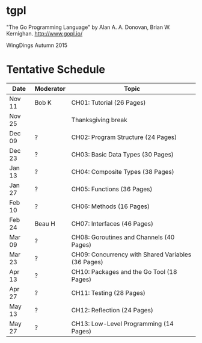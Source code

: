 # tgpl
"The Go Programming Language" by Alan A. A. Donovan, Brian W. Kernighan.
http://www.gopl.io/

WingDings Autumn 2015

# Tentative Schedule
| Date | Moderator | Topic |
|------|-----------|-------|
|Nov 11|Bob K|CH01: Tutorial (26 Pages)|
|Nov 25|| Thanksgiving break|
|Dec 09|?| CH02: Program Structure (24 Pages)|
|Dec 23|?| CH03: Basic Data Types (30 Pages)|
|Jan 13|?| CH04: Composite Types (38 Pages)|
|Jan 27|?| CH05: Functions (36 Pages)|
|Feb 10|?| CH06: Methods (16 Pages)|
|Feb 24|Beau H| CH07: Interfaces (46 Pages)|
|Mar 09|?| CH08: Goroutines and Channels (40 Pages)|
|Mar 23|?| CH09: Concurrency with Shared Variables (36 Pages)|
|Apr 13|?| CH10: Packages and the Go Tool (18 Pages)|
|Apr 27|?| CH11: Testing (28 Pages)|
|May 13|?| CH12: Reflection (24 Pages)|
|May 27|?| CH13: Low-Level Programming (14 Pages)|

